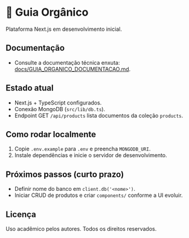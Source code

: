 # 🌱 Guia Orgânico

Plataforma Next.js em desenvolvimento inicial.

## Documentação

- Consulte a documentação técnica enxuta: [docs/GUIA_ORGANICO_DOCUMENTACAO.md](./docs/GUIA_ORGANICO_DOCUMENTACAO.md).

## Estado atual

- Next.js + TypeScript configurados.
- Conexão MongoDB (`src/lib/db.ts`).
- Endpoint GET `/api/products` lista documentos da coleção `products`.

## Como rodar localmente

1. Copie `.env.example` para `.env` e preencha `MONGODB_URI`.
2. Instale dependências e inicie o servidor de desenvolvimento.

## Próximos passos (curto prazo)

- Definir nome do banco em `client.db('<nome>')`.
- Iniciar CRUD de produtos e criar `components/` conforme a UI evoluir.

## Licença

Uso acadêmico pelos autores. Todos os direitos reservados.
